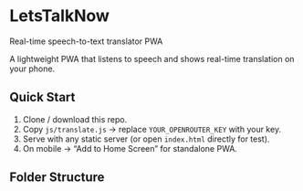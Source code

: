 # LetsTalkNow
Real-time speech-to-text translator PWA

A lightweight PWA that listens to speech and shows real-time translation on your phone.

## Quick Start

1. Clone / download this repo.  
2. Copy `js/translate.js` → replace `YOUR_OPENROUTER_KEY` with your key.  
3. Serve with any static server (or open `index.html` directly for test).  
4. On mobile → “Add to Home Screen” for standalone PWA.

## Folder Structure
